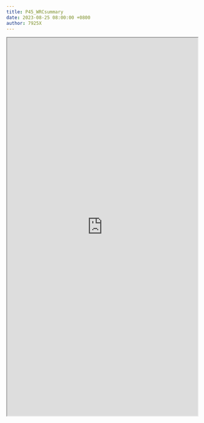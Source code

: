 ```yaml
---
title: P45_WRCsummary
date: 2023-08-25 08:00:00 +0800
author: 7925X
---
```


<iframe src="https://y.dialwo.com/7925X2024/20230825-P45_WRCsummary.pdf" width="100%" height="1000px"></iframe>
